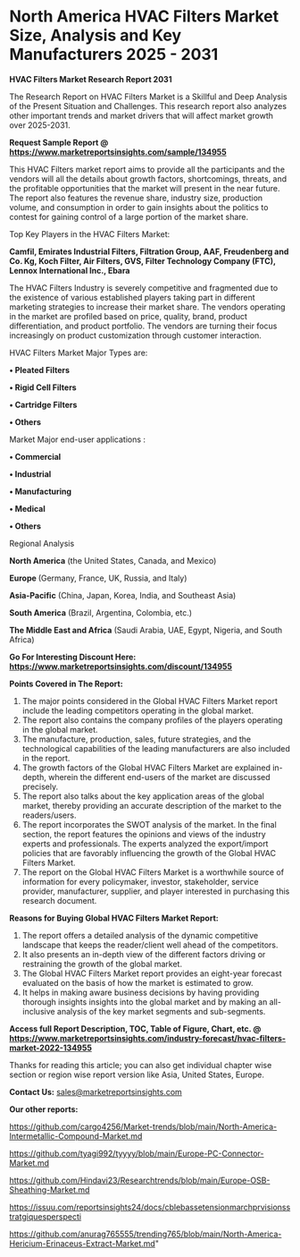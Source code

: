 # North America HVAC Filters Market Size, Analysis and Key Manufacturers 2025 - 2031

<strong>HVAC Filters Market Research Report 2031</strong>

The Research Report on HVAC Filters Market is a Skillful and Deep Analysis of the Present Situation and Challenges. This research report also analyzes other important trends and market drivers that will affect market growth over 2025-2031.

<strong>Request Sample Report @ <a href=https://www.marketreportsinsights.com/sample/134955>https://www.marketreportsinsights.com/sample/134955</a></strong>

This HVAC Filters market report aims to provide all the participants and the vendors will all the details about growth factors, shortcomings, threats, and the profitable opportunities that the market will present in the near future. The report also features the revenue share, industry size, production volume, and consumption in order to gain insights about the politics to contest for gaining control of a large portion of the market share.

Top Key Players in the HVAC Filters Market:

<strong>Camfil, Emirates Industrial Filters, Filtration Group, AAF, Freudenberg and Co. Kg, Koch Filter, Air Filters, GVS, Filter Technology Company (FTC), Lennox International Inc., Ebara</strong>

The HVAC Filters Industry is severely competitive and fragmented due to the existence of various established players taking part in different marketing strategies to increase their market share. The vendors operating in the market are profiled based on price, quality, brand, product differentiation, and product portfolio. The vendors are turning their focus increasingly on product customization through customer interaction.

HVAC Filters Market Major Types are:

<strong>• Pleated Filters

• Rigid Cell Filters

• Cartridge Filters

• Others</strong>

Market Major end-user applications :

<strong>• Commercial

• Industrial

• Manufacturing

• Medical

• Others</strong>

Regional Analysis

</u><strong><b>North America</b></strong> (the United States, Canada, and Mexico)

<strong><b>Europe </b></strong>(Germany, France, UK, Russia, and Italy)

<strong><b>Asia-Pacific</b></strong> (China, Japan, Korea, India, and Southeast Asia)

<strong><b>South America</b></strong> (Brazil, Argentina, Colombia, etc.)

<strong><b>The Middle East and Africa</b></strong> (Saudi Arabia, UAE, Egypt, Nigeria, and South Africa)

<strong>Go For Interesting Discount Here: <a href=https://www.marketreportsinsights.com/discount/134955>https://www.marketreportsinsights.com/discount/134955</a></strong>

<strong>Points Covered in The Report:</strong>
<ol>
  <li>The major points considered in the Global HVAC Filters Market report include the leading competitors operating in the global market.</li>
  <li>The report also contains the company profiles of the players operating in the global market.</li>
  <li>The manufacture, production, sales, future strategies, and the technological capabilities of the leading manufacturers are also included in the report.</li>
  <li>The growth factors of the Global HVAC Filters Market are explained in-depth, wherein the different end-users of the market are discussed precisely.</li>
  <li>The report also talks about the key application areas of the global market, thereby providing an accurate description of the market to the readers/users.</li>
  <li>The report incorporates the SWOT analysis of the market. In the final section, the report features the opinions and views of the industry experts and professionals. The experts analyzed the export/import policies that are favorably influencing the growth of the Global HVAC Filters Market.</li>
  <li>The report on the Global HVAC Filters Market is a worthwhile source of information for every policymaker, investor, stakeholder, service provider, manufacturer, supplier, and player interested in purchasing this research document.</li>
</ol>
<strong>Reasons for Buying Global HVAC Filters Market Report:</strong>

<ol>
  <li>The report offers a detailed analysis of the dynamic competitive landscape that keeps the reader/client well ahead of the competitors.</li>
  <li>It also presents an in-depth view of the different factors driving or restraining the growth of the global market.</li>
  <li>The Global HVAC Filters Market report provides an eight-year forecast evaluated on the basis of how the market is estimated to grow.</li>
  <li>It helps in making aware business decisions by having providing thorough insights insights into the global market and by making an all-inclusive analysis of the key market segments and sub-segments.</li>
</ol>
<strong>Access full Report Description, TOC, Table of Figure, Chart, etc. @ <a href=https://www.marketreportsinsights.com/industry-forecast/hvac-filters-market-2022-134955>https://www.marketreportsinsights.com/industry-forecast/hvac-filters-market-2022-134955</a></strong>


Thanks for reading this article; you can also get individual chapter wise section or region wise report version like Asia, United States, Europe.

<strong>Contact Us:</strong>
sales@marketreportsinsights.com

<strong>Our other reports:</strong>

<a href=https://github.com/cargo4256/Market-trends/blob/main/North-America-Intermetallic-Compound-Market.md>https://github.com/cargo4256/Market-trends/blob/main/North-America-Intermetallic-Compound-Market.md</a>

<a href=https://github.com/tyagi992/tyyyy/blob/main/Europe-PC-Connector-Market.md>https://github.com/tyagi992/tyyyy/blob/main/Europe-PC-Connector-Market.md</a>

<a href=https://github.com/Hindavi23/Researchtrends/blob/main/Europe-OSB-Sheathing-Market.md>https://github.com/Hindavi23/Researchtrends/blob/main/Europe-OSB-Sheathing-Market.md</a>

<a href=https://issuu.com/reportsinsights24/docs/cblebassetensionmarchprvisionsstratgiquesperspecti>https://issuu.com/reportsinsights24/docs/cblebassetensionmarchprvisionsstratgiquesperspecti</a>

<a href=https://github.com/anurag765555/trending765/blob/main/North-America-Hericium-Erinaceus-Extract-Market.md>https://github.com/anurag765555/trending765/blob/main/North-America-Hericium-Erinaceus-Extract-Market.md</a>"
